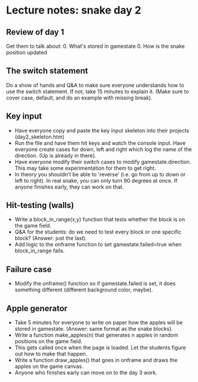 Lecture notes: snake day 2
==

## Review of day 1
Get them to talk about:
 0. What's stored in gamestate
 0. How is the snake position updated

## The switch statement
Do a show of hands and Q&A to make sure everyone understands how to use the switch statement. If not, take 15 minutes to explain it. (Make sure to cover case, default, and do an example with missing break).

## Key input
* Have everyone copy and paste the key input skeleton into their projects (day2_skeleton.htm)
* Run the file and have them hit keys and watch the console input. Have everyone create cases for down, left and right which log the name of the direction. (Up is already in there).
* Have everyone modify their switch cases to modify gamestate.direction. This may take some experimentation for them to get right.
* In theory you shouldn't be able to 'reverse' (i.e. go from up to down or left to right). In real snake, you can only turn 90 degrees at once. If anyone finishes early, they can work on that.

## Hit-testing (walls)
* Write a block_in_range(x,y) function that tests whether the block is on the game field.
* Q&A for the students: do we need to test every block or one specific block? (Answer: just the last).
* Add logic to the onframe function to set gamestate.failed=true when block_in_range fails.

## Failure case
* Modify the onframe() function so if gamestate.failed is set, it does something different (different background color, maybe).

## Apple generator
* Take 5 minutes for everyone to write on paper how the apples will be stored in gamestate. (Answer: same format as the snake blocks).
* Write a function make_apples(n) that generates n apples in random positions on the game field.
* This gets called once when the page is loaded. Let the students figure out how to make that happen.
* Write a function draw_apples() that goes in onframe and draws the apples on the game canvas.
* Anyone who finishes early can move on to the day 3 work.